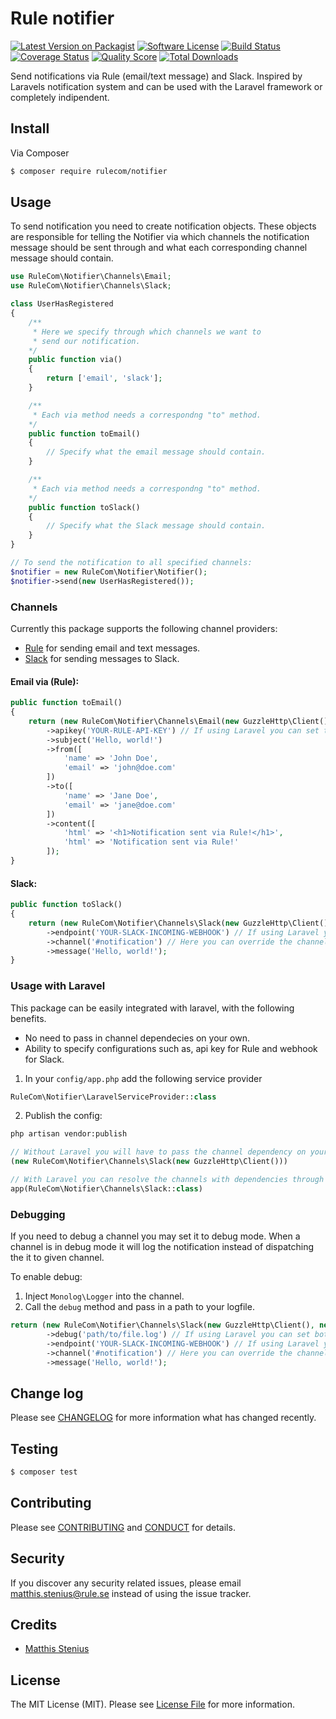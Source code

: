 # Rule notifier

[![Latest Version on Packagist][ico-version]][link-packagist]
[![Software License][ico-license]](LICENSE.md)
[![Build Status][ico-travis]][link-travis]
[![Coverage Status][ico-scrutinizer]][link-scrutinizer]
[![Quality Score][ico-code-quality]][link-code-quality]
[![Total Downloads][ico-downloads]][link-downloads]

Send notifications via Rule (email/text message) and Slack. Inspired by Laravels notification system and can be used
with the Laravel framework or completely indipendent.

## Install

Via Composer

``` bash
$ composer require rulecom/notifier
```

## Usage

To send notification you need to create notification objects. These objects are responsible for telling the Notifier via which channels the notification message should be sent through and what each corresponding channel message should contain.


```php
use RuleCom\Notifier\Channels\Email;
use RuleCom\Notifier\Channels\Slack;

class UserHasRegistered
{
    /**
     * Here we specify through which channels we want to
     * send our notification.
    */
    public function via()
    {
        return ['email', 'slack'];
    }

    /**
     * Each via method needs a correspondng "to" method.
    */
    public function toEmail()
    {
        // Specify what the email message should contain.
    }

    /**
     * Each via method needs a correspondng "to" method.
    */
    public function toSlack()
    {
        // Specify what the Slack message should contain.
    }
}

// To send the notification to all specified channels:
$notifier = new RuleCom\Notifier\Notifier();
$notifier->send(new UserHasRegistered());
```

### Channels

Currently this package supports the following channel providers:

* [Rule](https://rule.se) for sending email and text messages.
* [Slack](https://slack.com) for sending messages to Slack.

#### Email via (Rule):

``` php
public function toEmail()
{
    return (new RuleCom\Notifier\Channels\Email(new GuzzleHttp\Client()))
        ->apikey('YOUR-RULE-API-KEY') // If using Laravel you can set this in config/rule-notifier.php
        ->subject('Hello, world!')
        ->from([
            'name' => 'John Doe',
            'email' => 'john@doe.com'
        ])
        ->to([
            'name' => 'Jane Doe',
            'email' => 'jane@doe.com'
        ])
        ->content([
            'html' => '<h1>Notification sent via Rule!</h1>',
            'html' => 'Notification sent via Rule!'
        ]);
}
```

#### Slack:
``` php
public function toSlack()
{
    return (new RuleCom\Notifier\Channels\Slack(new GuzzleHttp\Client()))
        ->endpoint('YOUR-SLACK-INCOMING-WEBHOOK') // If using Laravel you can set this in config/rule-notifier.php
        ->channel('#notification') // Here you can override the channel specified in Slack, or send DM by passing @username
        ->message('Hello, world!');
}
```

### Usage with Laravel

This package can be easily integrated with laravel, with the following benefits.

* No need to pass in channel dependecies on your own.
* Ability to specify configurations such as, api key for Rule and webhook for Slack.

1. In your `config/app.php` add the following service provider
``` php
RuleCom\Notifier\LaravelServiceProvider::class
```

2. Publish the config:
``` bash
php artisan vendor:publish
```

``` php
// Without Laravel you will have to pass the channel dependency on your own:
(new RuleCom\Notifier\Channels\Slack(new GuzzleHttp\Client()))

// With Laravel you can resolve the channels with dependencies through the ioc container:
app(RuleCom\Notifier\Channels\Slack::class)
```

### Debugging

If you need to debug a channel you may set it to debug mode. When a channel is in debug mode it will log the notification
instead of dispatching the it to given channel.

To enable debug:

1. Inject `Monolog\Logger` into the channel.
2. Call the `debug` method and pass in a path to your logfile.

```php
return (new RuleCom\Notifier\Channels\Slack(new GuzzleHttp\Client(), new Monolog\Logger('Notification logger')))
        ->debug('path/to/file.log') // If using Laravel you can set both debug mode and log path in config/rule-notifier.php
        ->endpoint('YOUR-SLACK-INCOMING-WEBHOOK') // If using Laravel you can set this in config/rule-notifier.php
        ->channel('#notification') // Here you can override the channel specified in Slack, or send DM by passing @username
        ->message('Hello, world!');
```

## Change log

Please see [CHANGELOG](CHANGELOG.md) for more information what has changed recently.

## Testing

``` bash
$ composer test
```

## Contributing

Please see [CONTRIBUTING](CONTRIBUTING.md) and [CONDUCT](CONDUCT.md) for details.

## Security

If you discover any security related issues, please email matthis.stenius@rule.se instead of using the issue tracker.

## Credits

- [Matthis Stenius][link-author]

## License

The MIT License (MIT). Please see [License File](LICENSE.md) for more information.

[ico-version]: https://img.shields.io/packagist/v/rulecom/notifier.svg?style=flat-square
[ico-license]: https://img.shields.io/badge/license-MIT-brightgreen.svg?style=flat-square
[ico-travis]: https://img.shields.io/travis/rulecom/notifier/master.svg?style=flat-square
[ico-scrutinizer]: https://img.shields.io/scrutinizer/coverage/g/rulecom/notifier.svg?style=flat-square
[ico-code-quality]: https://img.shields.io/scrutinizer/g/rulecom/notifier.svg?style=flat-square
[ico-downloads]: https://img.shields.io/packagist/dt/rulecom/notifier.svg?style=flat-square

[link-packagist]: https://packagist.org/packages/rulecom/notifier
[link-travis]: https://travis-ci.org/rulecom/notifier
[link-scrutinizer]: https://scrutinizer-ci.com/g/rulecom/notifier/code-structure
[link-code-quality]: https://scrutinizer-ci.com/g/rulecom/notifier
[link-downloads]: https://packagist.org/packages/rulecom/notifier
[link-author]: https://github.com/matthisstenius
[link-contributors]: ../../contributors
